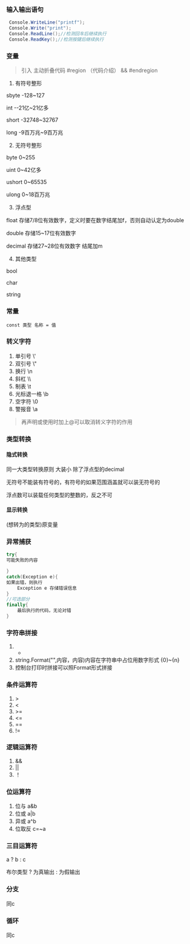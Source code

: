 ### 输入输出语句

```c#
 Console.WriteLine("printf");
 Console.Write("print");
 Console.ReadLine();//检测回车后继续执行
 Console.ReadKey();//检测按键后继续执行
```

### 变量

> 引入 主动折叠代码 #region （代码介绍）  &&  #endregion

1. 有符号整形

sbyte -128~127

int --21亿~21亿多

short -32748~32767

long -9百万兆~9百万兆

2. 无符号整形

byte 0~255

uint 0~42亿多

ushort 0~65535

ulong 0~18百万兆

3. 浮点型

float 存储7/8位有效数字，定义时要在数字结尾加f，否则自动认定为double

double 存储15~17位有效数字

decimal 存储27~28位有效数字 结尾加m

4. 其他类型

bool

char

string



### 常量

```const 类型 名称 = 值``` 

### 转义字符

1. 单引号 	\\'
2. 双引号   \\"
3. 换行    \n
4. 斜杠    \\\
5. 制表   \t
6. 光标退一格 \b
7. 空字符 \0
8. 警报音 \a

> 再声明或使用时加上@可以取消转义字符的作用

### 类型转换

#### 隐式转换

同一大类型转换原则 大装小 除了浮点型的decimal

无符号不能装有符号的，有符号的如果范围涵盖就可以装无符号的

浮点数可以装载任何类型的整数的，反之不可

#### 显示转换

(想转为的类型)原变量

### 异常捕获

```c#
try{
可能失败的内容

}
catch(Exception e){
如果出错，则执行
    Exception e 存储错误信息
}
//可选部分
finally{
    最后执行的代码，无论对错
}
```

### 字符串拼接

1. +
2. string.Format("",内容，内容)内容在字符串中占位用数字形式 {0}~{n}
3. 控制台打印时拼接可以照Format形式拼接

### 条件运算符

1. \>
2. \<
3. \>=
4. <=
5. ==
6. !=

### 逻辑运算符

1. &&
2. ||
3. ！

### 位运算符

1. 位与 a&b
2. 位或 a|b
3. 异或 a^b
4. 位取反 c=~a

### 三目运算符

a ? b : c

布尔类型 ? 为真输出 :  为假输出

### 分支

同c

### 循环

同c











